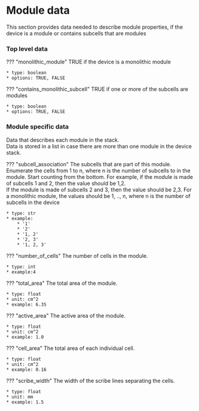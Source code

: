 # Module data
This section provides data needed to describe module properties, if the device is a module or contains subcells that are modules

### Top level data

??? "monolithic_module"
    TRUE if the device is a monolithic module 

    * type: boolean
    * options: TRUE, FALSE


??? "contains_monolithic_subcell"
    TRUE if one or more of the subcells are modules

    * type: boolean
    * options: TRUE, FALSE


### Module specific data
Data that describes each module in the stack. <br/>
Data is stored in a list in case there are more than one module in the device stack. 

??? "subcell_association"
    The subcells that are part of this module. Enumerate the cells from 1 to n, where n is the number of subcells to
    in the module. Start counting from the bottom. For example, if the module is made of subcells 1 and 2, then the value should be 1,2. <br/>
    If the module is made of subcells 2 and 3, then the value should be 2,3.
    For a monolithic module, the values should be 1, .., n, where n is the number of subcells in the device

    * type: str
    * example: 
        * '1'
        * '2'
        * '1, 2'
        * '2, 3'
        * '1, 2, 3'

??? "number_of_cells"
    The number of cells in the module.

    * type: int
    * example:4   

??? "total_area"
    The total area of the module. 

    * type: float
    * unit: cm^2
    * example: 6.35 

??? "active_area"
    The active area of the module. 

    * type: float
    * unit: cm^2
    * example: 1.0 

??? "cell_area"
    The total area of each individual cell.

    * type: float
    * unit: cm^2
    * example: 0.16 

??? "scribe_width"
    The width of the scribe lines separating the cells.

    * type: float
    * unit: mm
    * example: 1.5
      